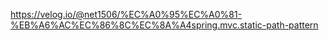 https://velog.io/@net1506/%EC%A0%95%EC%A0%81-%EB%A6%AC%EC%86%8C%EC%8A%A4spring.mvc.static-path-pattern